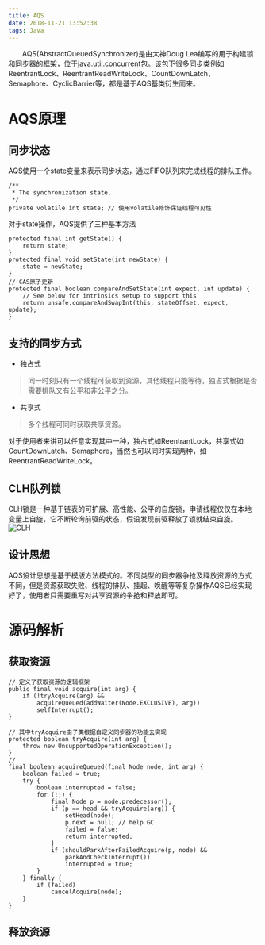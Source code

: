 ```yaml
---
title: AQS
date: 2018-11-21 13:52:38
tags: Java
---
```

&emsp;&emsp;AQS(AbstractQueuedSynchronizer)是由大神Doug Lea编写的用于构建锁和同步器的框架，位于java.util.concurrent包。该包下很多同步类例如ReentrantLock、ReentrantReadWriteLock、CountDownLatch、Semaphore、CyclicBarrier等，都是基于AQS基类衍生而来。

# AQS原理

## 同步状态
AQS使用一个state变量来表示同步状态，通过FIFO队列来完成线程的排队工作。
```
/**
 * The synchronization state.
 */
private volatile int state; // 使用volatile修饰保证线程可见性
```
对于state操作，AQS提供了三种基本方法
```
protected final int getState() {
    return state;
}
protected final void setState(int newState) {
    state = newState;
}
// CAS原子更新
protected final boolean compareAndSetState(int expect, int update) {
    // See below for intrinsics setup to support this
    return unsafe.compareAndSwapInt(this, stateOffset, expect, update);
}
```

## 支持的同步方式
- 独占式
>同一时刻只有一个线程可获取到资源，其他线程只能等待，独占式根据是否需要排队又有公平和非公平之分。
- 共享式
>多个线程可同时获取共享资源。

对于使用者来讲可以任意实现其中一种，独占式如ReentrantLock，共享式如CountDownLatch、Semaphore，当然也可以同时实现两种，如ReentrantReadWriteLock。

## CLH队列锁
CLH锁是一种基于链表的可扩展、高性能、公平的自旋锁，申请线程仅仅在本地变量上自旋，它不断轮询前驱的状态，假设发现前驱释放了锁就结束自旋。
![CLH](https://github.com/easy-money-sniper/hexo-blog/source/images/AQS-CLH.png, "CLH")

## 设计思想
AQS设计思想是基于模版方法模式的。不同类型的同步器争抢及释放资源的方式不同，但是资源获取失败、线程的排队、挂起、唤醒等等复杂操作AQS已经实现好了，使用者只需要重写对共享资源的争抢和释放即可。

# 源码解析

## 获取资源
```
// 定义了获取资源的逻辑框架
public final void acquire(int arg) {
    if (!tryAcquire(arg) &&
        acquireQueued(addWaiter(Node.EXCLUSIVE), arg))
        selfInterrupt();
}
```
```
// 其中tryAcquire由子类根据自定义同步器的功能去实现
protected boolean tryAcquire(int arg) {
    throw new UnsupportedOperationException();
}
// 
final boolean acquireQueued(final Node node, int arg) {
    boolean failed = true;
    try {
        boolean interrupted = false;
        for (;;) {
            final Node p = node.predecessor();
            if (p == head && tryAcquire(arg)) {
                setHead(node);
                p.next = null; // help GC
                failed = false;
                return interrupted;
            }
            if (shouldParkAfterFailedAcquire(p, node) &&
                parkAndCheckInterrupt())
                interrupted = true;
        }
    } finally {
        if (failed)
            cancelAcquire(node);
    }
}  
```

## 释放资源
